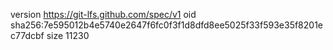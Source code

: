 version https://git-lfs.github.com/spec/v1
oid sha256:7e595012b4e5740e2647f6fc0f3f1d8dfd8ee5025f33f593e35f8201ec77dcbf
size 11230
